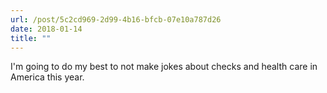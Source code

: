 ```yaml
---
url: /post/5c2cd969-2d99-4b16-bfcb-07e10a787d26
date: 2018-01-14
title: ""
---
```


I'm going to do my best to not make jokes about checks and health care in America this year.